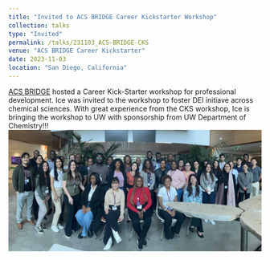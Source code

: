 ```yaml
---
title: "Invited to ACS BRIDGE Career Kickstarter Workshop"
collection: talks
type: "Invited"
permalink: /talks/231103_ACS-BRIDGE-CKS
venue: "ACS BRIDGE Career Kickstarter"
date: 2023-11-03
location: "San Diego, California"
---
```


[ACS BRIDGE](https://www.acs.org/education/students/graduate/bridge-project/students/career-kickstarter-workshop.html) hosted a Career Kick-Starter workshop for professional development.
Ice was invited to the workshop to foster DEI initiave across chemical sciences.
With great experience from the CKS workshop, Ice is bringing the workshop to UW with sponsorship from UW Department of Chemistry!!!
<br/><img src='/images/2023_ACS-BRIDGE-CKS.jfif'>
